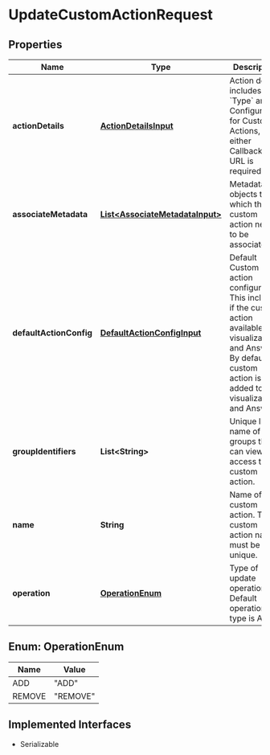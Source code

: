 

# UpdateCustomActionRequest


## Properties

| Name | Type | Description | Notes |
|------------ | ------------- | ------------- | -------------|
|**actionDetails** | [**ActionDetailsInput**](ActionDetailsInput.md) | Action details includes &#x60;Type&#x60; and Configuration for Custom Actions, either Callback or URL is required. |  [optional] |
|**associateMetadata** | [**List&lt;AssociateMetadataInput&gt;**](AssociateMetadataInput.md) | Metadata objects to which the custom action needs to be associated. |  [optional] |
|**defaultActionConfig** | [**DefaultActionConfigInput**](DefaultActionConfigInput.md) | Default Custom action configuration. This includes if the custom action available on visualizations and Answers. By default, a custom action is added to all visualizations and Answers. |  [optional] |
|**groupIdentifiers** | **List&lt;String&gt;** | Unique ID or name of the groups that can view and access the custom action. |  [optional] |
|**name** | **String** | Name of the custom action. The custom action name must be unique. |  [optional] |
|**operation** | [**OperationEnum**](#OperationEnum) | Type of update operation. Default operation type is ADD |  [optional] |



## Enum: OperationEnum

| Name | Value |
|---- | -----|
| ADD | &quot;ADD&quot; |
| REMOVE | &quot;REMOVE&quot; |


## Implemented Interfaces

* Serializable


